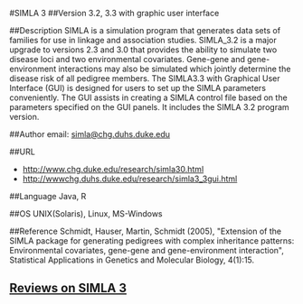 #SIMLA 3
##Version
3.2, 3.3 with graphic user interface

##Description
SIMLA is a simulation program that generates data sets of families for use in linkage and association studies. SIMLA_3.2 is a major upgrade to versions 2.3 and 3.0 that provides the ability to simulate two disease loci and two environmental covariates. Gene-gene and gene-environment interactions may also be simulated which jointly determine the disease risk of all pedigree members. 
 The SIMLA3.3 with Graphical User Interface (GUI) is designed for users to set up the SIMLA parameters conveniently. The GUI assists in creating a SIMLA control file based on the parameters specified on the GUI panels. It includes the SIMLA 3.2 program version.

##Author
email: simla@chg.duhs.duke.edu

##URL
* http://www.chg.duke.edu/research/simla30.html
* http://wwwchg.duhs.duke.edu/research/simla3_3gui.html

##Language
Java, R

##OS
UNIX(Solaris), Linux, MS-Windows

##Reference
Schmidt, Hauser, Martin, Schmidt (2005), "Extension of the SIMLA package for generating pedigrees with complex inheritance patterns: Environmental covariates, gene-gene and gene-environment interaction", Statistical Applications in Genetics and Molecular Biology, 4(1):15.


## [Reviews on SIMLA 3](https://github.com/gaow/genetic-analysis-software/issues/514)